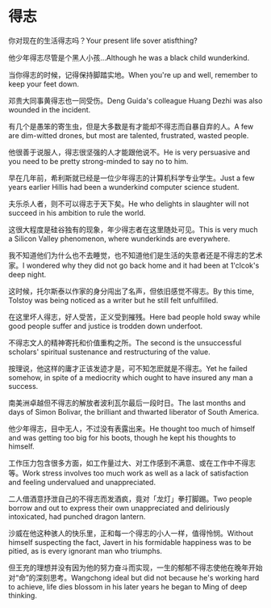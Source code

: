 # 得志

<p><span class="chinese">你对现在的生活得志吗？</span><span class="english">Your present life sover atisfthing?</span></p>

<p><span class="chinese">他少年得志尽管是个黑人小孩…</span><span class="english">Although he was a black child wunderkind.</span></p>

<p><span class="chinese">当你得志的时候，记得保持脚踏实地。</span><span class="english">When you're up and well, remember to keep your feet down.</span></p>

<p><span class="chinese">邓贵大同事黄得志也一同受伤。</span><span class="english">Deng Guida's colleague Huang Dezhi was also wounded in the incident.</span></p>

<p><span class="chinese">有几个是愚笨的寄生虫，但是大多数是有才能却不得志而自暴自弃的人。</span><span class="english">A few are dim-witted drones, but most are talented, frustrated, wasted people.</span></p>

<p><span class="chinese">他很善于说服人，得志很坚强的人才能跟他说不。</span><span class="english">He is very persuasive and you need to be pretty strong-minded to say no to him.</span></p>

<p><span class="chinese">早在几年前，希利斯就已经是一位少年得志的计算机科学专业学生。</span><span class="english">Just a few years earlier Hillis had been a wunderkind computer science student.</span></p>

<p><span class="chinese">夫乐杀人者，则不可以得志于天下矣。</span><span class="english">He who delights in slaughter will not succeed in his ambition to rule the world.</span></p>

<p><span class="chinese">这很大程度是硅谷独有的现象，年少得志者在这里随处可见。</span><span class="english">This is very much a Silicon Valley phenomenon, where wunderkinds are everywhere.</span></p>

<p><span class="chinese">我不知道他们为什么也不去睡觉，也不知道他们是生活的失意者还是不得志的艺术家。</span><span class="english">I wondered why they did not go back home and it had been at 1'clcok's deep night.</span></p>

<p><span class="chinese">这时候，托尔斯泰以作家的身分闯出了名声，但依旧感觉不得志。</span><span class="english">By this time, Tolstoy was being noticed as a writer but he still felt unfulfilled.</span></p>

<p><span class="chinese">在这里坏人得志，好人受苦，正义受到摧残。</span><span class="english">Here bad people hold sway while good people suffer and justice is trodden down underfoot.</span></p>

<p><span class="chinese">不得志文人的精神寄托和价值重构之所。</span><span class="english">The second is the unsuccessful scholars' spiritual sustenance and restructuring of the value.</span></p>

<p><span class="chinese">按理说，他这样的庸才正该发迹才是，可不知怎麽就是不得志。</span><span class="english">Yet he failed somehow, in spite of a mediocrity which ought to have insured any man a success.</span></p>

<p><span class="chinese">南美洲卓越但不得志的解放者波利瓦尔最后一段时日。</span><span class="english">The last months and days of Simon Bolivar, the brilliant and thwarted liberator of South America.</span></p>

<p><span class="chinese">他少年得志，目中无人，不过没有表露出来。</span><span class="english">He thought too much of himself and was getting too big for his boots, though he kept his thoughts to himself.</span></p>

<p><span class="chinese">工作压力包含很多方面，如工作量过大、对工作感到不满意、或在工作中不得志等。</span><span class="english">Work stress involves too much work as well as a lack of satisfaction and feeling undervalued and unappreciated.</span></p>

<p><span class="chinese">二人借酒意抒泄自己的不得志而发酒疯，竟对「龙灯」拳打脚踢。</span><span class="english">Two people borrow and out to express their own unappreciated and deliriously intoxicated, had punched dragon lantern.</span></p>

<p><span class="chinese">沙威在他这种骇人的快乐里，正和每一个得志的小人一样，值得怜悯。</span><span class="english">Without himself suspecting the fact, Javert in his formidable happiness was to be pitied, as is every ignorant man who triumphs.</span></p>

<p><span class="chinese">但王充的理想并没有因为他的努力奋斗而实现，一生的郁郁不得志使他在晚年开始对“命”的深刻思考。</span><span class="english">Wangchong ideal but did not because he's working hard to achieve, life dies blossom in his later years he began to Ming of deep thinking.</span></p>

